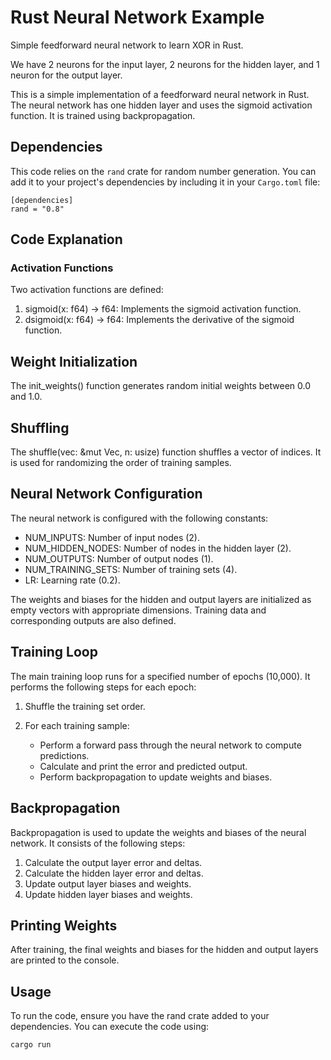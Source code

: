 
# Rust Neural Network Example
Simple feedforward neural network to learn XOR in Rust.

We have 2 neurons for the input layer, 2 neurons for the hidden layer, and 1 neuron for the output layer. 

This is a simple implementation of a feedforward neural network in Rust. The neural network has one hidden layer and uses the sigmoid activation function. It is trained using backpropagation.

## Dependencies

This code relies on the `rand` crate for random number generation. You can add it to your project's dependencies by including it in your `Cargo.toml` file:

```
[dependencies]
rand = "0.8"
```

## Code Explanation

### Activation Functions

Two activation functions are defined:

1. sigmoid(x: f64) -> f64: Implements the sigmoid activation function.
2. dsigmoid(x: f64) -> f64: Implements the derivative of the sigmoid function.

## Weight Initialization
The init_weights() function generates random initial weights between 0.0 and 1.0.

## Shuffling
The shuffle(vec: &mut Vec<usize>, n: usize) function shuffles a vector of indices. It is used for randomizing the order of training samples.

## Neural Network Configuration

The neural network is configured with the following constants:

* NUM_INPUTS: Number of input nodes (2).
* NUM_HIDDEN_NODES: Number of nodes in the hidden layer (2).
* NUM_OUTPUTS: Number of output nodes (1).
* NUM_TRAINING_SETS: Number of training sets (4).
* LR: Learning rate (0.2).

The weights and biases for the hidden and output layers are initialized as empty vectors with appropriate dimensions. Training data and corresponding outputs are also defined.

## Training Loop

The main training loop runs for a specified number of epochs (10,000). It performs the following steps for each epoch:

1. Shuffle the training set order.

2. For each training sample:
    * Perform a forward pass through the neural network to compute predictions.
    * Calculate and print the error and predicted output.
    * Perform backpropagation to update weights and biases.

## Backpropagation

Backpropagation is used to update the weights and biases of the neural network. It consists of the following steps:

1. Calculate the output layer error and deltas.
2. Calculate the hidden layer error and deltas.
3. Update output layer biases and weights.
4. Update hidden layer biases and weights.

## Printing Weights
After training, the final weights and biases for the hidden and output layers are printed to the console.

## Usage
To run the code, ensure you have the rand crate added to your dependencies. You can execute the code using:

```
cargo run
```